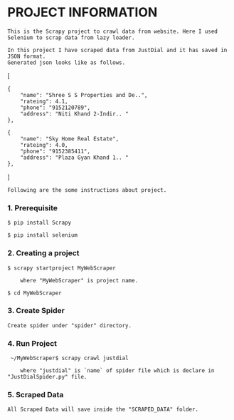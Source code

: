 
# PROJECT INFORMATION


	This is the Scrapy project to crawl data from website. Here I used Selenium to scrap data from lazy loader.

	In this project I have scraped data from JustDial and it has saved in JSON format. 
	Generated json looks like as follows.
[

    {
        "name": "Shree S S Properties and De..",
        "rateing": 4.1,
        "phone": "9152120789",
        "address": "Niti Khand 2-Indir.. "
    },
    
    {
        "name": "Sky Home Real Estate",
        "rateing": 4.0,
        "phone": "9152385411",
        "address": "Plaza Gyan Khand 1.. "
    },
    
]



	Following are the some instructions about project.

### 1. Prerequisite

	$ pip install Scrapy

	$ pip install selenium


### 2. Creating a project

	$ scrapy startproject MyWebScraper

		where "MyWebScraper" is project name.

	$ cd MyWebScraper


### 3. Create Spider

	Create spider under "spider" directory.


### 4. Run Project

	 ~/MyWebScraper$ scrapy crawl justdial

		where "justdial" is `name` of spider file which is declare in "JustDialSpider.py" file.


### 5. Scraped Data

	All Scraped Data will save inside the "SCRAPED_DATA" folder.




